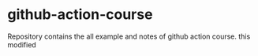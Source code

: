 # github-action-course
Repository contains the all example and notes of github action course. this modified
